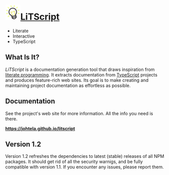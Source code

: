 
# [![](docs/images/favicon.png)LiTScript](https://johtela.github.io/litscript)

* Literate 
* Interactive 
* TypeScript

## What Is It?

_LiTScript_ is a documentation generation tool that draws inspiration
from [literate programming][]. It extracts documentation from [TypeScript][] 
projects and produces feature-rich web sites. Its goal is to make creating
and maintaining project documentation as effortless as possible.

## Documentation

See the project's web site for more information. All the info you need is
there.

**<https://johtela.github.io/litscript>**

## Version 1.2

Version 1.2 refreshes the dependencies to latest (stable) releases of all
NPM packages. It should get rid of all the security warnigs, and be fully 
compatible with version 1.1. If you encounter any issues, please report them.

[literate programming]: https://en.wikipedia.org/wiki/Literate_programming
[TypeScript]: http://www.typescriptlang.org
[markdown]: https://commonmark.org/
[wiki]: https://guides.github.com/features/wikis/
